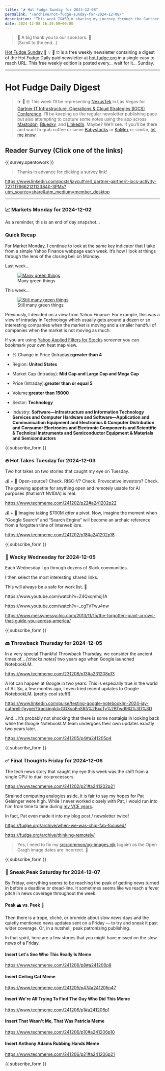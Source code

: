 ```yaml
---
title: "🌶️ Hot Fudge Sunday for 2024-12-08"
permalink: "/archive/hot-fudge-sunday-for-2024-12-08/"
description: "This week I&#39;m sharing my journey through the Gartner conference while keeping up with market insights and hot takes!"
date: 2024-12-08 16:30:00+00:00
---
```


<blockquote class="pullquote"><p>🙏 A big thank you to our sponsors. 🙏<br>(Scroll to the end…)</p></blockquote><p><a target="_blank" rel="noopener noreferrer nofollow" href="https://hot.fudge.org">Hot Fudge Sunday</a> 🤔 💡 🤯 🤓 is a free weekly newsletter containing a digest of the Hot Fudge Daily paid newsletter at <a target="_blank" rel="noopener noreferrer nofollow" href="https://hot.fudge.org">hot.fudge.org</a> in a single easy to reach URL. This free weekly edition is posted every… wait for it… Sunday.</p><hr><h1>Hot Fudge Daily Digest</h1><blockquote><p>✈️ 🌵 🤓 This week I’ll be representing <a target="_blank" rel="noopener noreferrer nofollow" href="https://nexustek.com/">NexusTek</a> in Las Vegas for <a target="_blank" rel="noopener noreferrer nofollow" href="https://www.gartner.com/en/conferences/na/infrastructure-operations-cloud-us">Gartner IT Infrastructure, Operations &amp; Cloud Strategies (IOCS) Conference</a>. I’ll be keeping up the regular newsletter publishing pace but also attempting to capture some notes using the app across <a target="_blank" rel="noopener noreferrer nofollow" href="https://cuthrell.com/@jay">Mastodon</a>, <a target="_blank" rel="noopener noreferrer nofollow" href="https://bsky.app/profile/cuthrell.com">Bluesky</a>, and <a target="_blank" rel="noopener noreferrer nofollow" href="https://www.linkedin.com/in/jaycuthrell">LinkedIn</a>. Maybe? We’ll see. If you’ll be there and want to grab coffee or some <a target="_blank" rel="noopener noreferrer nofollow" href="https://www.babystacks-lv.com/">Babystacks</a> or <a target="_blank" rel="noopener noreferrer nofollow" href="https://www.komexexpress.com/">KoMex</a> or similar, <a target="_blank" rel="noopener noreferrer nofollow" href="https://jaycuthrell.com/contact">let me know</a>.</p></blockquote><h2>Reader Survey (Click one of the links)</h2><p>{{ survey.opentowork }}</p><blockquote><p>Thanks in advance for clicking a survey link!</p></blockquote><p><a target="_blank" rel="noopener noreferrer nofollow" href="https://www.linkedin.com/posts/jaycuthrell_gartner-gartnerit-iocs-activity-7271179662121123840-3PMs?utm_source=share&amp;utm_medium=member_desktop">https://www.linkedin.com/posts/jaycuthrell_gartner-gartnerit-iocs-activity-7271179662121123840-3PMs?utm_source=share&amp;utm_medium=member_desktop</a></p><hr><h3>📈 Markets Monday for 2024-12-02</h3><p>As a reminder, this is an end of day snapshot…</p><h3 data-pm-slice="1 1 []">Quick Recap</h3><p>For Market Monday, I continue to look at the same key indicator that I take from a simple Yahoo Finance webpage each week. It’s how I look at things through the lens of the closing bell on Monday.</p><p>Last week…</p><figure><a href="https://finance.yahoo.com/screener/568c8b06-3f3e-497e-bae7-6dd1defc231c/heatmap" target="_blank" rel="noopener noreferrer"><img src="https://assets.buttondown.email/images/abf60daa-3273-4075-a837-c9bd8b916928.png?w=960&amp;fit=max" alt="Many green things" draggable="false"></a><figcaption>Many green things</figcaption></figure><p>This week…</p><figure><a href="https://finance.yahoo.com/screener/568c8b06-3f3e-497e-bae7-6dd1defc231c/heatmap" target="_blank" rel="noopener noreferrer"><img src="https://assets.buttondown.email/images/5b745842-dd8f-4120-a08a-9e6d43673cbc.png?w=960&amp;fit=max" alt="Still many green things" draggable="false"></a><figcaption>Still many green things</figcaption></figure><p>Previously, I decided on a view from Yahoo Finance. For example, this was a view of intraday in Technology which usually gets around a dozen or so interesting companies when the market is moving and a smaller handful of companies when the market is not moving as much.</p><p>If you are using <a target="_blank" rel="noopener noreferrer nofollow" href="https://finance.yahoo.com/screener/568c8b06-3f3e-497e-bae7-6dd1defc231c/heatmap">Yahoo Applied Filters for Stocks</a> screener you can bookmark your own heat map view.</p><ul><li><p>% Change in Price (Intraday):<strong>greater than 4</strong></p></li><li><p>Region: <strong>United States</strong></p></li><li><p>Market Cap (Intraday): <strong>Mid Cap and Large Cap and Mega Cap</strong></p></li><li><p>Price (Intraday):<strong>greater than or equal 5</strong></p></li><li><p>Volume:<strong>greater than 15000</strong></p></li><li><p>Sector: <strong>Technology</strong></p></li><li><p>Industry: <strong>Software—Infrastructure and Information Technology Services and Computer Hardware and Software—Application and Communication Equipment and Electronics &amp; Computer Distribution and Consumer Electronics and Electronic Components and Scientific &amp; Technical Instruments and Semiconductor Equipment &amp; Materials and Semiconductors</strong></p></li></ul><p>{{ subscribe_form }}</p><h3>🔥 Hot Takes Tuesday for 2024-12-03</h3><p>Two hot takes on two stories that caught my eye on Tuesday.</p><p>💰 + 🍪 Open-source? Check. RISC-V? Check. Provocative investors? Check. The growing appetite for anything open and remotely usable for AI purposes (that isn’t NVIDIA) is real.</p><p><a target="_blank" rel="noopener noreferrer nofollow" href="https://www.techmeme.com/241202/p22#a241202p22">https://www.techmeme.com/241202/p22#a241202p22</a></p><p>💰 + 🤖 Imagine taking $700M <em>after</em> a pivot. Now, imagine the moment when “Google Search” and “Search Engine” will become an archaic reference from a forgotten time of Interweb lore.</p><p><a target="_blank" rel="noopener noreferrer nofollow" href="https://www.techmeme.com/241202/p18#a241202p18">https://www.techmeme.com/241202/p18#a241202p18</a></p><p></p><p></p><p>{{ subscribe_form }}</p><h3>🤪 Wacky Wednesday for 2024-12-05</h3><p></p><p>Each Wednesday I go through dozens of Slack communities.</p><p>I then select the most interesting shared links.</p><p>This will always be a safe for work list. 🙈</p><p>https://www.youtube.com/watch?v=Z4Qxqmhqj1A</p><p>https://www.youtube.com/watch?v=_cgTVTwu4nw</p><p><a target="_blank" rel="noopener noreferrer nofollow" href="https://www.messynessychic.com/2013/11/15/the-forgotten-giant-arrows-that-guide-you-across-america/">https://www.messynessychic.com/2013/11/15/the-forgotten-giant-arrows-that-guide-you-across-america/</a></p><p>{{ subscribe_form }}</p><h3>🔙 Throwback Thursday for 2024-12-05</h3><p>In a very special Thankful Throwback Thursday, we consider the ancient times of… <em>[checks notes]</em> two years ago when Google launched NotebookLM.</p><p><a target="_blank" rel="noopener noreferrer nofollow" href="https://www.techmeme.com/231208/p13#a231208p13">https://www.techmeme.com/231208/p13#a231208p13</a></p><p>A lot can happen at Google in two years. This is especially true in the world of AI. So, a few months ago, I even tried recent updates to Google NotebookLM. (pretty cool stuff!)</p><p><a target="_blank" rel="noopener noreferrer nofollow" href="https://www.linkedin.com/pulse/testing-google-notebooklm-2024-jay-cuthrell-fgvpe/?trackingId=GGXsoEnSR5%2BxcTy%2BTwd9IQ%3D%3D">https://www.linkedin.com/pulse/testing-google-notebooklm-2024-jay-cuthrell-fgvpe/?trackingId=GGXsoEnSR5%2BxcTy%2BTwd9IQ%3D%3D</a></p><p>And… it’s probably not shocking that there is some nostalgia in looking back while the Google NotebookLM team undergoes their own updates exactly two years later.</p><p><a target="_blank" rel="noopener noreferrer nofollow" href="https://www.techmeme.com/241205/p4#a241205p4">https://www.techmeme.com/241205/p4#a241205p4</a></p><p>{{ subscribe_form }}</p><h3>✅ Final Thoughts Friday for 2024-12-06</h3><p>The tech news story that caught my eye this week was the shift from a single CPU to dual co-processors.</p><p><a target="_blank" rel="noopener noreferrer nofollow" href="https://www.techmeme.com/241202/p21#a241202p21">https://www.techmeme.com/241202/p21#a241202p21</a></p><p>Strained computing analogies aside, it is fair to say my hopes for Pat Gelsinger were high. While I never worked closely with Pat, I would run into him from time to time during <a target="_blank" rel="noopener noreferrer nofollow" href="https://fudge.org/topics/vce/">my VCE years</a>.</p><p>In fact, Pat even made it into my blog post / newsletter twice!</p><p><a target="_blank" rel="noopener noreferrer nofollow" href="https://fudge.org/archive/when-we-was-chip-fab-focused/">https://fudge.org/archive/when-we-was-chip-fab-focused/</a></p><p><a target="_blank" rel="noopener noreferrer nofollow" href="https://fudge.org/archive/thinking-remotely/">https://fudge.org/archive/thinking-remotely/</a></p><blockquote><p>Yes, I need to fix my <a target="_blank" rel="noopener noreferrer nofollow" href="https://github.com/JayCuthrell/fudge-org-eleventy-excellent/blob/main/src/common/og-images.njk">src/common/og-images.njk</a> (again) as the Open Gragh image dates are incorrect. 🤣</p></blockquote><p>{{ subscribe_form }}</p><h3>🔮 Sneak Peak Saturday for 2024-12-07</h3><p>By Friday, everything seems to be reaching the peak of getting news turned in before a deadline or dread-line. It sometimes seems like we reach a fever pitch in news coverage throughout the week.</p><h4>Peak 🏔️ vs. Peek 👀</h4><p>Then there is a trope, cliché, or bromide about slow news days and the quietly mentioned news updates sent on a Friday — to try and sneak it past wider coverage. Or, in a nutshell, peak patronizing publishing.</p><p>In that spirit, here are a few stories that you might have missed on the slow news of a Friday.</p><h4>Insert Let's See Who This Really Is Meme</h4><p><a target="_blank" rel="noopener noreferrer nofollow" href="https://www.techmeme.com/241206/p8#a241206p8">https://www.techmeme.com/241206/p8#a241206p8</a></p><h4>Insert Ceiling Cat Meme</h4><p><a target="_blank" rel="noopener noreferrer nofollow" href="https://www.techmeme.com/241205/p47#a241205p47">https://www.techmeme.com/241205/p47#a241205p47</a></p><h4>Insert We're All Trying To Find The Guy Who Did This Meme</h4><p><a target="_blank" rel="noopener noreferrer nofollow" href="https://www.techmeme.com/241206/p1#a241206p1">https://www.techmeme.com/241206/p1#a241206p1</a></p><h4>Insert That Wasn't Me, That Was Patricia Meme</h4><p><a target="_blank" rel="noopener noreferrer nofollow" href="https://www.techmeme.com/241206/p10#a241206p10">https://www.techmeme.com/241206/p10#a241206p10</a></p><h4>Insert Anthony Adams Rubbing Hands Meme</h4><p><a target="_blank" rel="noopener noreferrer nofollow" href="https://www.techmeme.com/241206/p21#a241206p21">https://www.techmeme.com/241206/p21#a241206p21</a></p><p>{{ subscribe_form }}</p>